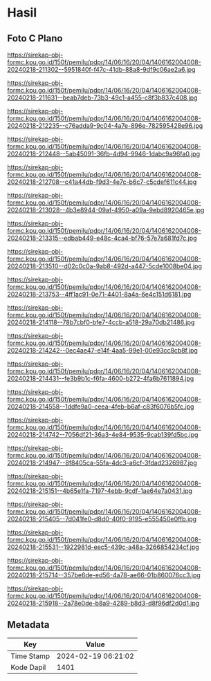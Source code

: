 # Hasil

## Foto C Plano

https://sirekap-obj-formc.kpu.go.id/150f/pemilu/pdpr/14/06/16/20/04/1406162004008-20240218-211302--5951840f-f47c-41db-88a8-9df9c06ae2a6.jpg

https://sirekap-obj-formc.kpu.go.id/150f/pemilu/pdpr/14/06/16/20/04/1406162004008-20240218-211631--beab7deb-73b3-49c1-a455-c8f3b837c408.jpg

https://sirekap-obj-formc.kpu.go.id/150f/pemilu/pdpr/14/06/16/20/04/1406162004008-20240218-212235--c76adda9-9c04-4a7e-896e-782595428e96.jpg

https://sirekap-obj-formc.kpu.go.id/150f/pemilu/pdpr/14/06/16/20/04/1406162004008-20240218-212448--5ab45091-36fb-4d94-9946-1dabc9a96fa0.jpg

https://sirekap-obj-formc.kpu.go.id/150f/pemilu/pdpr/14/06/16/20/04/1406162004008-20240218-212708--c41a44db-f9d3-4e7c-b6c7-c5cdef611c44.jpg

https://sirekap-obj-formc.kpu.go.id/150f/pemilu/pdpr/14/06/16/20/04/1406162004008-20240218-213028--4b3e8944-09af-4950-a09a-9ebd8920465e.jpg

https://sirekap-obj-formc.kpu.go.id/150f/pemilu/pdpr/14/06/16/20/04/1406162004008-20240218-213315--edbab449-e48c-4ca4-bf76-57e7a681fd7c.jpg

https://sirekap-obj-formc.kpu.go.id/150f/pemilu/pdpr/14/06/16/20/04/1406162004008-20240218-213510--d02c0c0a-9ab8-492d-a447-5cde1008be04.jpg

https://sirekap-obj-formc.kpu.go.id/150f/pemilu/pdpr/14/06/16/20/04/1406162004008-20240218-213753--4ff1ac91-0e71-4401-8a4a-6e4c151d6181.jpg

https://sirekap-obj-formc.kpu.go.id/150f/pemilu/pdpr/14/06/16/20/04/1406162004008-20240218-214118--78b7cbf0-bfe7-4ccb-a518-29a70db21486.jpg

https://sirekap-obj-formc.kpu.go.id/150f/pemilu/pdpr/14/06/16/20/04/1406162004008-20240218-214242--0ec4ae47-e14f-4aa5-99e1-00e93cc8cb8f.jpg

https://sirekap-obj-formc.kpu.go.id/150f/pemilu/pdpr/14/06/16/20/04/1406162004008-20240218-214431--fe3b9b1c-f6fa-4600-b272-4fa6b7611894.jpg

https://sirekap-obj-formc.kpu.go.id/150f/pemilu/pdpr/14/06/16/20/04/1406162004008-20240218-214558--1ddfe9a0-ceea-4feb-b6af-c83f6076b5fc.jpg

https://sirekap-obj-formc.kpu.go.id/150f/pemilu/pdpr/14/06/16/20/04/1406162004008-20240218-214742--7056df21-36a3-4e84-9535-9cab139fd5bc.jpg

https://sirekap-obj-formc.kpu.go.id/150f/pemilu/pdpr/14/06/16/20/04/1406162004008-20240218-214947--8f8405ca-55fa-4dc3-a6cf-3fdad2326987.jpg

https://sirekap-obj-formc.kpu.go.id/150f/pemilu/pdpr/14/06/16/20/04/1406162004008-20240218-215151--4b65e1fa-7197-4ebb-9cdf-1ae64e7a0431.jpg

https://sirekap-obj-formc.kpu.go.id/150f/pemilu/pdpr/14/06/16/20/04/1406162004008-20240218-215405--7d041fe0-d8d0-40f0-9195-e555450e0ffb.jpg

https://sirekap-obj-formc.kpu.go.id/150f/pemilu/pdpr/14/06/16/20/04/1406162004008-20240218-215531--1922981d-eec5-439c-a48a-3266854234cf.jpg

https://sirekap-obj-formc.kpu.go.id/150f/pemilu/pdpr/14/06/16/20/04/1406162004008-20240218-215714--357be6de-ed56-4a78-ae66-01b860076cc3.jpg

https://sirekap-obj-formc.kpu.go.id/150f/pemilu/pdpr/14/06/16/20/04/1406162004008-20240218-215918--2a78e0de-b8a9-4289-b8d3-d8f96df2d0d1.jpg


## Metadata

| Key        | Value               |
| ---------- | ------------------- |
| Time Stamp | 2024-02-19 06:21:02 |
| Kode Dapil | 1401                |



